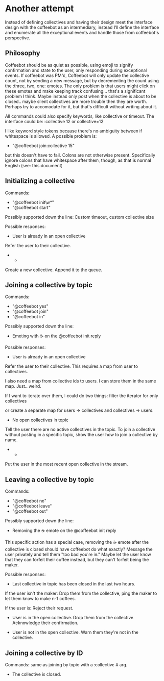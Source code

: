 # Another attempt
Instead of defining collectives and having their design meet the interface design with the coffeebot as an intermediary, instead I'll define the interface and enumerate all the exceptional events and handle those from coffeebot's perspective.

## Philosophy
Coffeebot should be as quiet as possible, using emoji to signify confirmation and state to the user, only responding during exceptional events. If coffeebot was PM'd, Coffeebot will only update the collective count, not by sending a new message, but by decrementing the count using the :three, two, one: emotes. The only problem is that users might click on these emotes and make keeping track confusing... that's a significant problem I think. Maybe instead only post when the collective is about to be closed.. maybe silent collectives are more trouble then they are worth. Perhaps try to accomodate for it, but that's difficult without writing about it.

All commands could also specify keywords, like collective or timeout. The interface could be:
:collective 12
or
collective=12

I like keyword style tokens because there's no ambiguity between if whitespace is allowed. A possible problem is:

- "@coffeebot join:collective 15"

but this doesn't have to fail. Colons are not otherwise present. Specifically ignore colons that have whitespace after them, though, as that is normal English (see: this document)


## Initializing a collective
Commands:
- "@coffeebot init\w*"
- "@coffeebot start"

Possibly supported down the line:
Custom timeout, custom collective size

Possible responses:
- User is already in an open collective

Refer the user to their collective.

- *

Create a new collective. Append it to the queue.

## Joining a collective by topic
Commands:
- "@coffeebot yes"
- "@coffeebot join"
- "@coffeebot in"

Possibly supported down the line:
- Emoting with :coffee: on the @coffeebot init reply

Possible responses:
- User is already in an open collective

Refer the user to their collective. This requires a map from user to collectives.

I also need a map from collective ids to users. I can store them in the same map. Just.. weird.

If I want to iterate over them, I could do two things:
filter the iterator for only collectives

or create a separate map for users -> collectives and collectives -> users.

- No open collectives in topic

Tell the user there are no active collectives in the topic. To join a collective without posting in a specific topic, show the user how to join a collective by name.

- *
Put the user in the most recent open collective in the stream.


## Leaving a collective by topic
Commands:
- "@coffeebot no"
- "@coffeebot leave"
- "@coffeebot out"

Possibly supported down the line:
- Removing the :coffee: emote on the @coffeebot init reply

This specific action has a special case, removing the :coffee: emote after the collective is closed should have coffeebot do what exactly? Message the user privately and tell them "too bad you're in." Maybe let the user know that they can forfeit their coffee instead, but they can't forfeit being the maker.

Possible responses:
- Last collective in topic has been closed in the last two hours.

If the user isn't the maker:
Drop them from the collective, ping the maker to let them know to make n-1 coffees.

If the user is:
Reject their request. 

- User is in the open collective.
Drop them from the collective. Acknowledge their confirmation. 

- User is not in the open collective.
Warn them they're not in the collective.


## Joining a collective by ID
Commands: same as joining by topic with a :collective # arg.

- The collective is closed.

